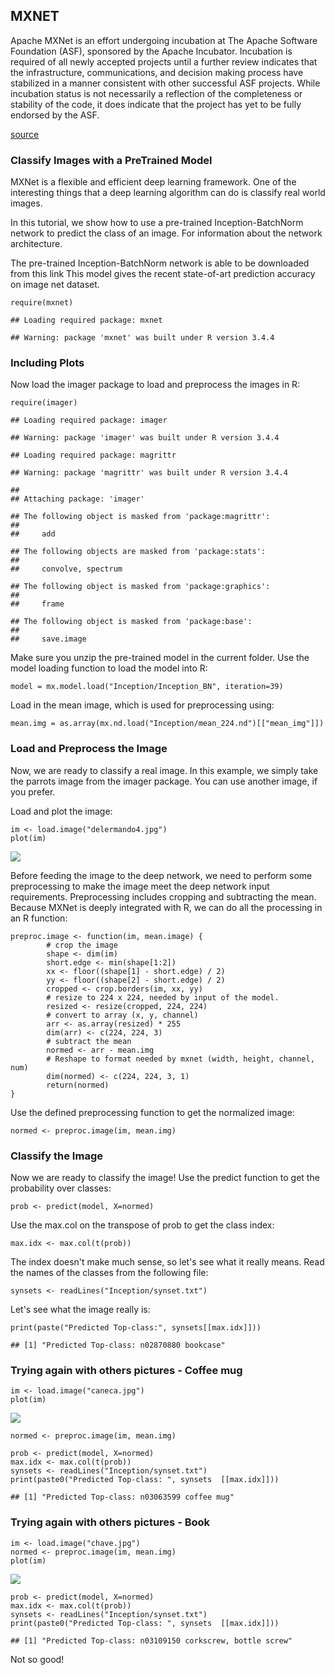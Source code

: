 MXNET
-----

Apache MXNet is an effort undergoing incubation at The Apache Software
Foundation (ASF), sponsored by the Apache Incubator. Incubation is
required of all newly accepted projects until a further review indicates
that the infrastructure, communications, and decision making process
have stabilized in a manner consistent with other successful ASF
projects. While incubation status is not necessarily a reflection of the
completeness or stability of the code, it does indicate that the project
has yet to be fully endorsed by the ASF.

[source](https://mxnet.incubator.apache.org/versions/master/)

### Classify Images with a PreTrained Model

MXNet is a flexible and efficient deep learning framework. One of the
interesting things that a deep learning algorithm can do is classify
real world images.

In this tutorial, we show how to use a pre-trained Inception-BatchNorm
network to predict the class of an image. For information about the
network architecture.

The pre-trained Inception-BatchNorm network is able to be downloaded
from this link This model gives the recent state-of-art prediction
accuracy on image net dataset.

    require(mxnet)

    ## Loading required package: mxnet

    ## Warning: package 'mxnet' was built under R version 3.4.4

### Including Plots

Now load the imager package to load and preprocess the images in R:

    require(imager)

    ## Loading required package: imager

    ## Warning: package 'imager' was built under R version 3.4.4

    ## Loading required package: magrittr

    ## Warning: package 'magrittr' was built under R version 3.4.4

    ## 
    ## Attaching package: 'imager'

    ## The following object is masked from 'package:magrittr':
    ## 
    ##     add

    ## The following objects are masked from 'package:stats':
    ## 
    ##     convolve, spectrum

    ## The following object is masked from 'package:graphics':
    ## 
    ##     frame

    ## The following object is masked from 'package:base':
    ## 
    ##     save.image

Make sure you unzip the pre-trained model in the current folder. Use the
model loading function to load the model into R:

    model = mx.model.load("Inception/Inception_BN", iteration=39)

Load in the mean image, which is used for preprocessing using:

    mean.img = as.array(mx.nd.load("Inception/mean_224.nd")[["mean_img"]])

### Load and Preprocess the Image

Now, we are ready to classify a real image. In this example, we simply
take the parrots image from the imager package. You can use another
image, if you prefer.

Load and plot the image:

    im <- load.image("delermando4.jpg")
    plot(im)

![](README_files/figure-markdown_strict/load_image-1.png)

Before feeding the image to the deep network, we need to perform some
preprocessing to make the image meet the deep network input
requirements. Preprocessing includes cropping and subtracting the mean.
Because MXNet is deeply integrated with R, we can do all the processing
in an R function:

    preproc.image <- function(im, mean.image) {
            # crop the image
            shape <- dim(im)
            short.edge <- min(shape[1:2])
            xx <- floor((shape[1] - short.edge) / 2)
            yy <- floor((shape[2] - short.edge) / 2)
            cropped <- crop.borders(im, xx, yy)
            # resize to 224 x 224, needed by input of the model.
            resized <- resize(cropped, 224, 224)
            # convert to array (x, y, channel)
            arr <- as.array(resized) * 255
            dim(arr) <- c(224, 224, 3)
            # subtract the mean
            normed <- arr - mean.img
            # Reshape to format needed by mxnet (width, height, channel, num)
            dim(normed) <- c(224, 224, 3, 1)
            return(normed)
    }

Use the defined preprocessing function to get the normalized image:

    normed <- preproc.image(im, mean.img)

### Classify the Image

Now we are ready to classify the image! Use the predict function to get
the probability over classes:

    prob <- predict(model, X=normed)

Use the max.col on the transpose of prob to get the class index:

    max.idx <- max.col(t(prob))

The index doesn't make much sense, so let's see what it really means.
Read the names of the classes from the following file:

    synsets <- readLines("Inception/synset.txt")

Let's see what the image really is:

    print(paste("Predicted Top-class:", synsets[[max.idx]]))

    ## [1] "Predicted Top-class: n02870880 bookcase"

### Trying again with others pictures - Coffee mug

    im <- load.image("caneca.jpg")
    plot(im)

![](README_files/figure-markdown_strict/unnamed-chunk-2-1.png)

    normed <- preproc.image(im, mean.img)

    prob <- predict(model, X=normed)
    max.idx <- max.col(t(prob))
    synsets <- readLines("Inception/synset.txt")
    print(paste0("Predicted Top-class: ", synsets  [[max.idx]]))

    ## [1] "Predicted Top-class: n03063599 coffee mug"

### Trying again with others pictures - Book

    im <- load.image("chave.jpg")
    normed <- preproc.image(im, mean.img)
    plot(im)

![](README_files/figure-markdown_strict/unnamed-chunk-3-1.png)

    prob <- predict(model, X=normed)
    max.idx <- max.col(t(prob))
    synsets <- readLines("Inception/synset.txt")
    print(paste0("Predicted Top-class: ", synsets  [[max.idx]]))

    ## [1] "Predicted Top-class: n03109150 corkscrew, bottle screw"

Not so good!
